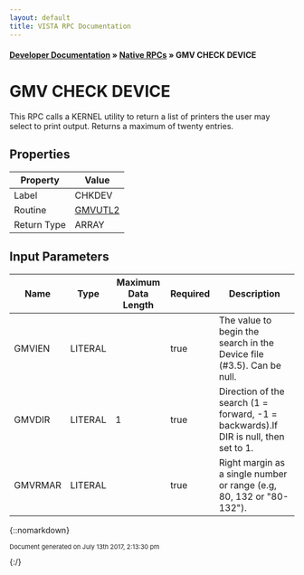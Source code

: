 ```yaml
---
layout: default
title: VISTA RPC Documentation
---
```


#### [Developer Documentation](../index) &#187; [Native RPCs](TableOfContents) &#187; GMV CHECK DEVICE<br/>
# GMV CHECK DEVICE

This RPC calls a KERNEL utility to return a list of printers the user may select to print output. Returns a maximum of twenty entries.

## Properties

Property | Value
--- | ---
Label | CHKDEV
Routine | [GMVUTL2](http://code.osehra.org/dox/Routine_GMVUTL2_source.html)
Return Type | ARRAY


## Input Parameters

Name | Type | Maximum Data Length | Required | Description
--- | --- | --- | --- | ---
GMVIEN | LITERAL |  | true | The value to begin the search in the Device file (#3.5). Can be null.
GMVDIR | LITERAL | 1 | true | Direction of the search (1 &#x3D; forward, -1 &#x3D; backwards).If DIR is null, then set to 1.
GMVRMAR | LITERAL |  | true | Right margin as a single number or range (e.g, 80, 132 or &quot;80-132&quot;).



{::nomarkdown} <br/><p style="font-size: 11px">Document generated on July 13th 2017, 2:13:30 pm</p>{:/}